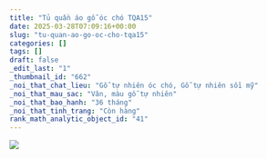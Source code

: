```yaml
---
title: "Tủ quần áo gỗ óc chó TQA15"
date: 2025-03-28T07:09:16+00:00
slug: "tu-quan-ao-go-oc-cho-tqa15"
categories: []
tags: []
draft: false
_edit_last: "1"
_thumbnail_id: "662"
_noi_that_chat_lieu: "Gỗ tự nhiên óc chó, Gỗ tự nhiên sồi mỹ"
_noi_that_mau_sac: "Vân, màu gỗ tự nhiên"
_noi_that_bao_hanh: "36 tháng"
_noi_that_tinh_trang: "Còn hàng"
rank_math_analytic_object_id: "41"
---
```

![](https://romax.vn/wp-content/uploads/2025/03/tu-quan-ao-go-oc-cho-tqa15-12-1280x960.webp)